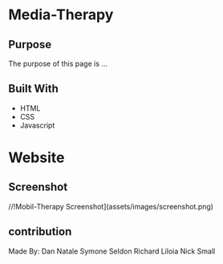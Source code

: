 # Media-Therapy

## Purpose
The purpose of this page is ...

## Built With
* HTML
* CSS
* Javascript

# Website


## Screenshot
//!Mobil-Therapy Screenshot](assets/images/screenshot.png)

## contribution
Made By: 
Dan Natale
Symone Seldon
Richard Liloia
Nick Small